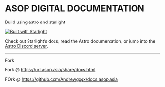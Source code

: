 # ASOP DIGITAL DOCUMENTATION

Build using astro and starlight

[![Built with Starlight](https://astro.badg.es/v2/built-with-starlight/tiny.svg)](https://starlight.astro.build)


Check out [Starlight’s docs](https://starlight.astro.build/), read [the Astro documentation](https://docs.astro.build), or jump into the [Astro Discord server](https://astro.build/chat).

---
Fork

Fork @ https://url.asop.asia/share/docs.html

FOrk @ https://github.com/Andrewgxgx/docs.asop.asia